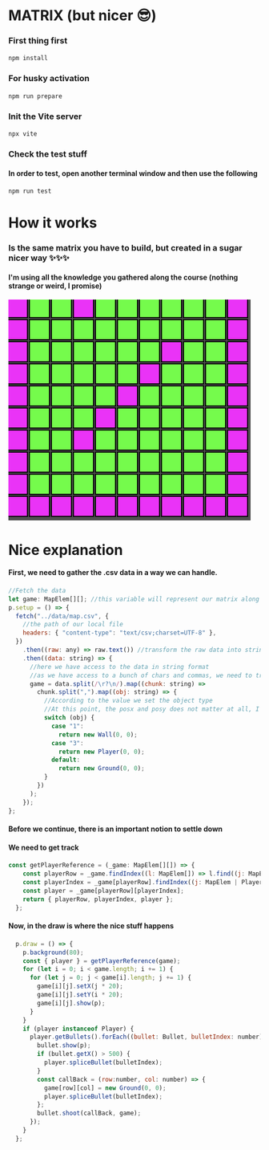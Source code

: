 # MATRIX (but nicer 😎)

### First thing first
```
npm install
```

### For husky activation
```
npm run prepare
```

### Init the Vite server
```
npx vite
```

### Check the test stuff
#### In order to test, open another terminal window and then use the following
```
npm run test
```
# How it works
### Is the same matrix you have to build, but created in a sugar nicer way ✨✨✨
#### I'm using all the knowledge you gathered along the course (nothing strange or weird, I promise)
![](./img/map.png)
# Nice explanation
#### First, we need to gather the .csv data in a way we can handle.
```javascript
//Fetch the data
let game: MapElem[][]; //this variable will represent our matrix along the code
p.setup = () => {
  fetch("../data/map.csv", {
    //the path of our local file
    headers: { "content-type": "text/csv;charset=UTF-8" },
  })
    .then((raw: any) => raw.text()) //transform the raw data into string
    .then((data: string) => {
      //here we have access to the data in string format
      //as we have access to a bunch of chars and commas, we need to transform it to objects
      game = data.split(/\r?\n/).map((chunk: string) =>
        chunk.split(",").map((obj: string) => {
          //According to the value we set the object type
          //At this point, the posx and posy does not matter at all, I will set that later
          switch (obj) {
            case "1":
              return new Wall(0, 0);
            case "3":
              return new Player(0, 0);
            default:
              return new Ground(0, 0);
          }
        })
      );
    });
};
```
#### Before we continue, there is an important notion to settle down
#### We need to get track 
```javascript
const getPlayerReference = (_game: MapElem[][]) => {
    const playerRow = _game.findIndex((l: MapElem[]) => l.find((j: MapElem) => j instanceof Player));
    const playerIndex = _game[playerRow].findIndex((j: MapElem | Player) => j instanceof Player);
    const player = _game[playerRow][playerIndex];
    return { playerRow, playerIndex, player };
  };
```
#### Now, in the draw is where the nice stuff happens
```javascript
  p.draw = () => {
    p.background(80);
    const { player } = getPlayerReference(game);
    for (let i = 0; i < game.length; i += 1) {
      for (let j = 0; j < game[i].length; j += 1) {
        game[i][j].setX(j * 20);
        game[i][j].setY(i * 20);
        game[i][j].show(p);
      }
    }
    if (player instanceof Player) {
      player.getBullets().forEach((bullet: Bullet, bulletIndex: number) => {
        bullet.show(p);
        if (bullet.getX() > 500) {
          player.spliceBullet(bulletIndex);
        }
        const callBack = (row:number, col: number) => {
          game[row][col] = new Ground(0, 0);
          player.spliceBullet(bulletIndex);
        };
        bullet.shoot(callBack, game);
      });
    }
  };
```
